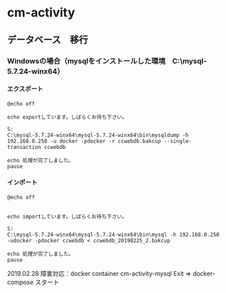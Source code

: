 # cm-activity


## データベース　移行

### Windowsの場合（mysqlをインストールした環境　C:\mysql-5.7.24-winx64）

#### エクスポート

```
@echo off

echo exportしています。しばらくお待ち下さい。

S:
C:\mysql-5.7.24-winx64\mysql-5.7.24-winx64\bin\mysqldump -h 192.168.0.250 -u docker -pdocker -r ccwebdb.bakcup --single-transaction ccwebdb

echo 処理が完了しました。
pause
```

#### インポート

```
@echo off


echo importしています。しばらくお待ち下さい。

S:
C:\mysql-5.7.24-winx64\mysql-5.7.24-winx64\bin\mysql -h 192.168.0.250  -udocker -pdocker ccwebdb < ccwebdb_20190225_2.bakcup

echo 処理が完了しました。
pause
```
2019.02.28 障害対応：docker container cm-activity-mysql Exit => docker-compose スタート